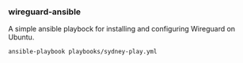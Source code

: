 ### wireguard-ansible

A simple ansible playbock for installing and configuring Wireguard on Ubuntu.

```bash
ansible-playbook playbooks/sydney-play.yml
```
